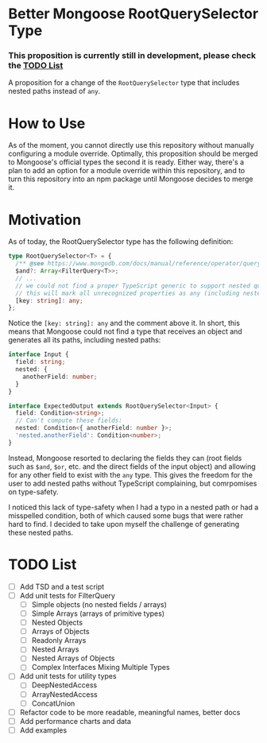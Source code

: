 # Better Mongoose RootQuerySelector Type

### This proposition is currently still in development, please check the [TODO List](https://github.com/PCOffline/mongoose-filter-query-poc/blob/main/README.md#todo-list)

A proposition for a change of the `RootQuerySelector` type that includes nested paths instead of `any`.

# How to Use

As of the moment, you cannot directly use this repository without manually configuring a module override. Optimally, this proposition should be merged to Mongoose's official types the second it is ready.
Either way, there's a plan to add an option for a module override within this repository, and to turn this repository into an npm package until Mongoose decides to merge it.

# Motivation

As of today, the RootQuerySelector type has the following definition:

```ts
type RootQuerySelector<T> = {
  /** @see https://www.mongodb.com/docs/manual/reference/operator/query/and/#op._S_and */
  $and?: Array<FilterQuery<T>>;
  // ...
  // we could not find a proper TypeScript generic to support nested queries e.g. 'user.friends.name'
  // this will mark all unrecognized properties as any (including nested queries)
  [key: string]: any;
};
```

Notice the `[key: string]: any` and the comment above it. In short, this means that Mongoose could not find a type that receives an object and generates all its paths, including nested paths:

```ts
interface Input {
  field: string;
  nested: {
    anotherField: number;
  }
}

interface ExpectedOutput extends RootQuerySelector<Input> {
  field: Condition<string>;
  // Can't compute these fields:
  nested: Condition<{ anotherField: number }>;
  'nested.anotherField': Condition<number>;
}
```

Instead, Mongoose resorted to declaring the fields they can (root fields such as `$and`, `$or`, etc. and the direct fields of the input object) and allowing for any other field to exist with the `any` type. This gives the freedom for the user to add nested paths without TypeScript complaining, but comrpomises on type-safety.

I noticed this lack of type-safety when I had a typo in a nested path or had a misspelled condition, both of which caused some bugs that were rather hard to find. I decided to take upon myself the challenge of generating these nested paths.

# TODO List

- [ ] Add TSD and a test script
- [ ] Add unit tests for FilterQuery
  - [ ] Simple objects (no nested fields / arrays)
  - [ ] Simple Arrays (arrays of primitive types)
  - [ ] Nested Objects
  - [ ] Arrays of Objects
  - [ ] Readonly Arrays
  - [ ] Nested Arrays
  - [ ] Nested Arrays of Objects
  - [ ] Complex Interfaces Mixing Multiple Types
- [ ] Add unit tests for utility types
  - [ ] DeepNestedAccess
  - [ ] ArrayNestedAccess
  - [ ] ConcatUnion
- [ ] Refactor code to be more readable, meaningful names, better docs
- [ ] Add performance charts and data
- [ ] Add examples
